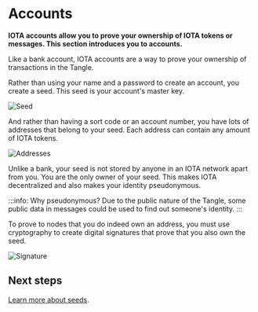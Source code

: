 # Accounts

**IOTA accounts allow you to prove your ownership of IOTA tokens or messages. This section introduces you to accounts.**

Like a bank account, IOTA accounts are a way to prove your ownership of transactions in the Tangle.

Rather than using your name and a password to create an account, you create a seed. This seed is your account's master key.

![Seed](/Users/charlesthompson/documentation/getting-started/1.2/images/seed.png)

And rather than having a sort code or an account number, you have lots of addresses that belong to your seed. Each address can contain any amount of IOTA tokens.

![Addresses](/Users/charlesthompson/documentation/getting-started/1.2/images/addresses.png)

Unlike a bank, your seed is not stored by anyone in an IOTA network apart from you. You are the only owner of your seed. This makes IOTA decentralized and also makes your identity pseudonymous.

:::info: Why pseudonymous?
Due to the public nature of the Tangle, some public data in messages could be used to find out someone's identity.
:::

To prove to nodes that you do indeed own an address, you must use cryptography to create digital signatures that prove that you also own the seed.

![Signature](/Users/charlesthompson/documentation/getting-started/1.2/images/signature.png)

## Next steps

[Learn more about seeds](../accounts/seeds.md).